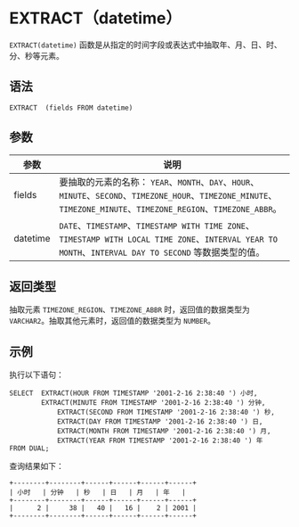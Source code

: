 EXTRACT（datetime） 
======================================



`EXTRACT(datetime)` 函数是从指定的时间字段或表达式中抽取年、月、日、时、分、秒等元素。

语法 
--------------

    EXTRACT  (fields FROM datetime)



参数 
--------------



|    参数    |                                                                       说明                                                                        |
|----------|-------------------------------------------------------------------------------------------------------------------------------------------------|
| fields   | 要抽取的元素的名称： `YEAR`、`MONTH`、`DAY`、`HOUR`、`MINUTE`、`SECOND`、`TIMEZONE_HOUR`、`TIMEZONE_MINUTE`、`TIMEZONE_MINUTE`、`TIMEZONE_REGION`、`TIMEZONE_ABBR`。 |
| datetime | `DATE`、`TIMESTAMP`、`TIMESTAMP WITH TIME ZONE`、`TIMESTAMP WITH LOCAL TIME ZONE`、`INTERVAL YEAR TO MONTH`、`INTERVAL DAY TO SECOND` 等数据类型的值。       |



返回类型 
----------------

抽取元素 `TIMEZONE_REGION`、`TIMEZONE_ABBR` 时，返回值的数据类型为 `VARCHAR2`。抽取其他元素时，返回值的数据类型为 `NUMBER`。

示例 
--------------

执行以下语句：

    SELECT  EXTRACT(HOUR FROM TIMESTAMP '2001-2-16 2:38:40 ') 小时, 
            EXTRACT(MINUTE FROM TIMESTAMP '2001-2-16 2:38:40 ') 分钟,  
                EXTRACT(SECOND FROM TIMESTAMP '2001-2-16 2:38:40 ') 秒,  
                EXTRACT(DAY FROM TIMESTAMP '2001-2-16 2:38:40 ') 日,  
                EXTRACT(MONTH FROM TIMESTAMP '2001-2-16 2:38:40 ') 月,  
                EXTRACT(YEAR FROM TIMESTAMP '2001-2-16 2:38:40 ') 年   
    FROM DUAL;



查询结果如下：

    +--------+--------+------+------+------+------+
    | 小时   | 分钟   | 秒   | 日   | 月   | 年   |
    +--------+--------+------+------+------+------+
    |      2 |     38 |   40 |   16 |    2 | 2001 |
    +--------+--------+------+------+------+------+



